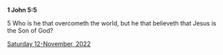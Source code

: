 **1 John 5:5**

5 Who is he that overcometh the world, but he that believeth that Jesus is the Son of God?

[Saturday 12-November, 2022](https://t.me/s/daily_scripture)
